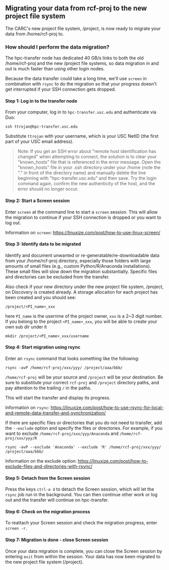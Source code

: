 ## Migrating your data from rcf-proj to the new project file system

The CARC's new project file system, /project, is now ready to migrate your data from /home/rcf-proj to.

### How should I perform the data migration?

The hpc-transfer node has dedicated 40 GB/s links to both the old /home/rcf-proj and the new /project file systems, so data migration in and out is much faster than using other login nodes.

Because the data transfer could take a long time, we'll use `screen` in combination with `rsync` to do the migration so that your progress doesn't get interrupted if your SSH connection gets dropped. 

#### Step 1: Log in to the transfer node

From your computer, log in to `hpc-transfer.usc.edu` and authenticate via Duo:

```
ssh ttrojan@hpc-transfer.usc.edu
```

Substitute `ttrojan` with your username, which is your USC NetID (the first part of your USC email address).

> Note: If you get an SSH error about "remote host identification has changed" when attempting to connect, the solution is to clear your "known_hosts" file that is referenced in the error message. Open the "known_hosts" file in your .ssh directory under your /home (note the "." in front of the directory name) and manually delete the line beginning with "hpc-transfer.usc.edu" and then save. Try the login command again, confirm the new authenticity of the host, and the error should no longer occur.

#### Step 2: Start a Screen session

Enter `screen` at the command line to start a `screen` session. This will allow the migration to continue if your SSH connection is dropped or you want to log out.

Information on `screen`: https://linuxize.com/post/how-to-use-linux-screen/

#### Step 3: Identify data to be migrated

Identify and document unwanted or re-generatable/re-downloadable data from your /home/rcf-proj directory, especially those folders with large amounts of small files (e.g., custom Python/R/Anaconda installations). These small files will slow down the migration substantially. Specific files and directories can be excluded from the transfer.

Also check if your new directory under the new project file system, /project, on Discovery is created already. A storage allocaiton for each project has been created and you should see:

```
/project/<PI_name>_xxx
```

here `PI_name` is the usernme of the project owner, `xxx` is a 2~3 digit number. If you belong to the project `<PI_name>_xxx`, you will be able to create your 
own sub dir under it

```
mkdir /project/<PI_name>_xxx/username
```

#### Step 4: Start migration using rsync

Enter an `rsync` command that looks something like the following:

```
rsync -avP /home/rcf-proj/xxx/yyy/ /project/aaa/bbb/
```

`/home/rcf-proj` will be your source and `/project` will be your destination. Be sure to substitute your correct `rcf-proj` and `/project` directory paths, and pay attention to the trailing `/` in the paths.

This will start the transfer and display its progress.

Information on `rsync`: https://linuxize.com/post/how-to-use-rsync-for-local-and-remote-data-transfer-and-synchronization/

If there are specific files or directories that you do not need to transfer, add the `--exclude` option and specify the files or directories. For example, if you
want to exclude `/home/rcf-proj/xxx/yyy/Anaconda` and `/home/rcf-proj/xxx/yyy/R`
```
rsync -avP --exclude 'Anaconda' --exclude 'R' /home/rcf-proj/xxx/yyy/ /project/aaa/bbb/
```

Information on the exclude option: https://linuxize.com/post/how-to-exclude-files-and-directories-with-rsync/

#### Step 5: Detach from the Screen session

Press the keys `ctrl-a d` to detach the Screen session, which will let the `rsync` job run in the background. You can then continue other work or log out and the transfer will continue on hpc-transfer.

#### Step 6: Check on the migration process

To reattach your Screen session and check the migration progress, enter `screen -r`.

#### Step 7: Migration is done - close Screen session

Once your data migration is complete, you can close the Screen session by entering `exit` from within the session. Your data has now been migrated to the new project file system (/project).
